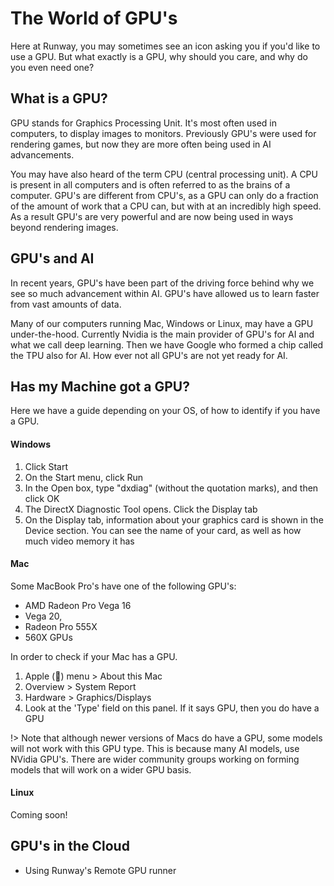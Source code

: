 # The World of GPU's

Here at Runway, you may sometimes see an icon asking you if you'd like to use a GPU. But what exactly is a GPU, why should you care, and why do you even need one?

## What is a GPU?

GPU stands for Graphics Processing Unit. It's most often used in computers, to display images to monitors. Previously GPU's were used for rendering games, but now they are more often being used in AI advancements.

You may have also heard of the term CPU (central processing unit). A CPU is present in all computers and is often referred to as the brains of a computer. GPU's are different from CPU's, as a GPU can only do a fraction of the amount of work that a CPU can, but with at an incredibly high speed. As a result GPU's are very powerful and are now being used in ways beyond rendering images.

## GPU's and AI

In recent years, GPU's have been part of the driving force behind why we see so much advancement within AI. GPU's have allowed us to learn faster from vast amounts of data.

Many of our computers running Mac, Windows or Linux, may have a GPU under-the-hood. Currently Nvidia is the main provider of GPU's for AI and what we call deep learning. Then we have Google who formed a chip called the TPU also for AI. How ever not all GPU's are not yet ready for AI.


## Has my Machine got a GPU?

Here we have a guide depending on your OS, of how to identify if you have a GPU.

#### **Windows**

1. Click Start
2. On the Start menu, click Run
3. In the Open box, type "dxdiag" (without the quotation marks), and then click OK
4. The DirectX Diagnostic Tool opens. Click the Display tab
5. On the Display tab, information about your graphics card is shown in the Device section. You can see the name of your card, as well as how much video memory it has

#### **Mac**

Some MacBook Pro's have one of the following GPU's:

* AMD Radeon Pro Vega 16
* Vega 20,
* Radeon Pro 555X
* 560X GPUs

In order to check if your Mac has a GPU.

1. Apple () menu > About this Mac
2. Overview > System Report
3. Hardware > Graphics/Displays
4. Look at the 'Type' field on this panel. If it says GPU, then you do have a GPU

!> Note that although newer versions of Macs do have a GPU, some models will not work with this GPU type. This is because many AI models, use NVidia GPU's. There are wider community groups working on forming models that will work on a  wider GPU basis. 


#### **Linux**

Coming soon!
<!-- tabs:end -->



## GPU's in the Cloud
- Using Runway's Remote GPU runner
